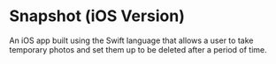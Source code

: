 # Snapshot (iOS Version)

An iOS app built using the Swift language that allows a user to take temporary photos and set them up to be deleted after a period of time.

